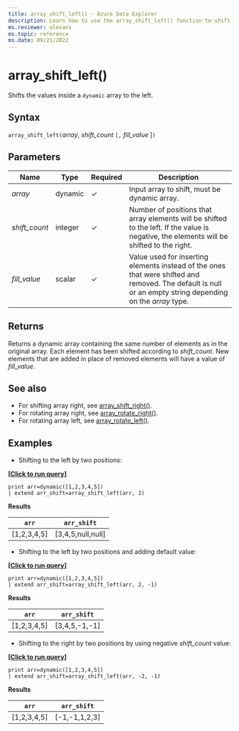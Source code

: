```yaml
---
title: array_shift_left() - Azure Data Explorer
description: Learn how to use the array_shift_left() function to shift the values inside a dynamic array to the left.
ms.reviewer: alexans
ms.topic: reference
ms.date: 09/21/2022
---
```

# array_shift_left()

Shifts the values inside a `dynamic` array to the left.

## Syntax

`array_shift_left(`*array*, *shift_count* `[,` *fill_value* ]`)`

## Parameters

| Name | Type | Required | Description |
|--|--|--|--|
|*array* | dynamic |&check; | Input array to shift, must be dynamic array.|
|*shift_count* | integer | &check; | Number of positions that array elements will be shifted to the left. If the value is negative, the elements will be shifted to the right. |
|*fill_value* | scalar | &check; | Value used for inserting elements instead of the ones that were shifted and removed. The default is null or an empty string depending on the *array* type.|

## Returns

Returns a dynamic array containing the same number of elements as in the original array. Each element has been shifted according to *shift_count*. New elements that are added in place of removed elements will have a value of *fill_value*.

## See also

* For shifting array right, see [array_shift_right()](array_shift_rightfunction.md).
* For rotating array right, see [array_rotate_right()](array_rotate_rightfunction.md).
* For rotating array left, see [array_rotate_left()](array_rotate_leftfunction.md).

## Examples

* Shifting to the left by two positions:

**\[**[**Click to run query**](https://dataexplorer.azure.com/clusters/help/databases/Samples?query=H4sIAAAAAAAAAysoyswrUUgsKrJNqcxLzM1M1og21DHSMdYx0TGN1eTlqlFIrShJzUsBKYkvzshMK7EFshIrIez4nNS0Eg2ggI6CkSYADEKYSUsAAAA=)**\]**

```kusto
print arr=dynamic([1,2,3,4,5])
| extend arr_shift=array_shift_left(arr, 2)
```

**Results**

|`arr`|`arr_shift`|
|---|---|
|[1,2,3,4,5]|[3,4,5,null,null]|

* Shifting to the left by two positions and adding default value:

**\[**[**Click to run query**](https://dataexplorer.azure.com/clusters/help/databases/Samples?query=H4sIAAAAAAAAAysoyswrUUgsKrJNqcxLzM1M1og21DHSMdYx0TGN1eTlqlFIrShJzUsBKYkvzshMK7EFshIrIez4nNS0Eg2ggI6CkY6CrqEmAA+qvHJPAAAA)**\]**

```kusto
print arr=dynamic([1,2,3,4,5])
| extend arr_shift=array_shift_left(arr, 2, -1)
```

**Results**

|`arr`|`arr_shift`|
|---|---|
|[1,2,3,4,5]|[3,4,5,-1,-1]|

* Shifting to the right by two positions by using negative *shift_count* value:

**\[**[**Click to run query**](https://dataexplorer.azure.com/clusters/help/databases/Samples?query=H4sIAAAAAAAAAysoyswrUUgsKrJNqcxLzM1M1og21DHSMdYx0TGN1eTlqlFIrShJzUsBKYkvzshMK7EFshIrIez4nNS0Eg2ggI6CrhEQG2oCAIeuighQAAAA)**\]**

```kusto
print arr=dynamic([1,2,3,4,5])
| extend arr_shift=array_shift_left(arr, -2, -1)
```

**Results**

|`arr`|`arr_shift`|
|---|---|
|[1,2,3,4,5]|[-1,-1,1,2,3]|
